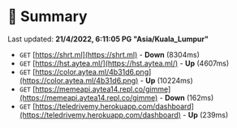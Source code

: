 # 📖 Summary
Last updated: **21/4/2022, 6:11:05 PG "Asia/Kuala_Lumpur"**

- `GET` [https://shrt.ml](https://shrt.ml) - **Down** (8304ms)
- `GET` [https://hst.aytea.ml/](https://hst.aytea.ml/) - **Up** (4607ms)
- `GET` [https://color.aytea.ml/4b31d6.png](https://color.aytea.ml/4b31d6.png) - **Up** (10224ms)
- `GET` [https://memeapi.aytea14.repl.co/gimme](https://memeapi.aytea14.repl.co/gimme) - **Down** (162ms)
- `GET` [https://teledrivemy.herokuapp.com/dashboard](https://teledrivemy.herokuapp.com/dashboard) - **Up** (239ms)
